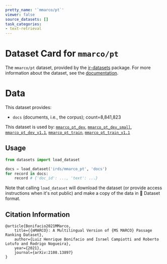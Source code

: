 ```yaml
---
pretty_name: '`mmarco/pt`'
viewer: false
source_datasets: []
task_categories:
- text-retrieval
---
```


# Dataset Card for `mmarco/pt`

The `mmarco/pt` dataset, provided by the [ir-datasets](https://ir-datasets.com/) package.
For more information about the dataset, see the [documentation](https://ir-datasets.com/mmarco#mmarco/pt).

# Data

This dataset provides:
 - `docs` (documents, i.e., the corpus); count=8,841,823


This dataset is used by: [`mmarco_pt_dev`](https://huggingface.co/datasets/irds/mmarco_pt_dev), [`mmarco_pt_dev_small`](https://huggingface.co/datasets/irds/mmarco_pt_dev_small), [`mmarco_pt_dev_v1.1`](https://huggingface.co/datasets/irds/mmarco_pt_dev_v1.1), [`mmarco_pt_train`](https://huggingface.co/datasets/irds/mmarco_pt_train), [`mmarco_pt_train_v1.1`](https://huggingface.co/datasets/irds/mmarco_pt_train_v1.1)


## Usage

```python
from datasets import load_dataset

docs = load_dataset('irds/mmarco_pt', 'docs')
for record in docs:
    record # {'doc_id': ..., 'text': ...}

```

Note that calling `load_dataset` will download the dataset (or provide access instructions when it's not public) and make a copy of the
data in 🤗 Dataset format.

## Citation Information

```
@article{Bonifacio2021MMarco,
    title={{mMARCO}: A Multilingual Version of {MS MARCO} Passage Ranking Dataset},
    author={Luiz Henrique Bonifacio and Israel Campiotti and Roberto Lotufo and Rodrigo Nogueira},
    year={2021},
    journal={arXiv:2108.13897}
}
```
